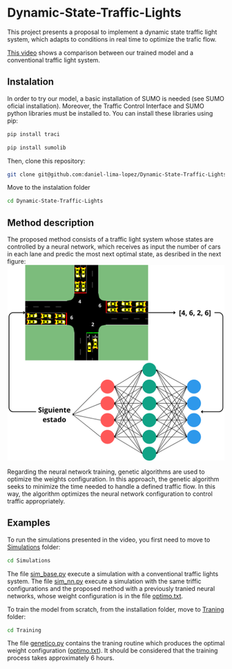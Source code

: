 # Dynamic-State-Traffic-Lights
This project presents a proposal to implement a dynamic state traffic light system, which adapts to conditions in real time to optimize the trafic flow.

[This video](https://youtu.be/caAPAvuc0jY) shows a comparison between our trained model and a conventional traffic light system.


## Instalation
In order to try our model, a basic installation of SUMO is needed (see SUMO oficial installation). Moreover, the Traffic Control Interface and SUMO python libraries must be installed to. You can install these libraries using pip:
```bash
pip install traci
```
```bash
pip install sumolib
```
Then, clone this repository:
```bash
git clone git@github.com:daniel-lima-lopez/Dynamic-State-Traffic-Lights.git
```
Move to the instalation folder
```bash
cd Dynamic-State-Traffic-Lights
```

## Method description
The proposed method consists of a traffic light system whose states are controlled by a neural network, which receives as input the number of cars in each lane and predic the most next optimal state, as desribed in the next figure:
![alt](imgs/Diagrama.png)

Regarding the neural network training, genetic algorithms are used to optimize the weights configuration. In this approach, the genetic algorithm seeks to minimize the time needed to handle a defined traffic flow. In this way, the algorithm optimizes the neural network configuration to control traffic appropriately.

## Examples
To run the simulations presented in the video, you first need to move to [Simulations](Simulations) folder:
```bash
cd Simulations
```
The file [sim_base.py](Simulations/sim_base.py) execute a simulation with a conventional traffic lights system. The file [sim_nn.py](Simulations/sim_nn.py) execute a simulation with the same triffic configurations and the proposed method with a previously tranied neural networks, whose weight configuration is in the file [optimo.txt](Simulations/optimo.txt).

To train the model from scratch, from the installation folder, move to [Traning](Traning) folder:
```bash
cd Training
```
The file [genetico.py](Training/genetico.py) contains the traning routine which produces the optimal weight configuration ([optimo.txt](Training/optimo.txt)). It should be considered that the training process takes approximately 6 hours.
